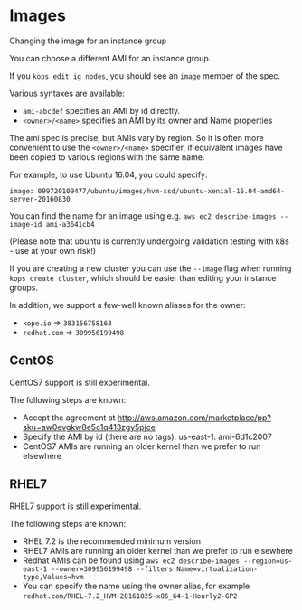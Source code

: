 # Images

Changing the image for an instance group

You can choose a different AMI for an instance group.

If you `kops edit ig nodes`, you should see an `image` member of the spec.

Various syntaxes are available:

* `ami-abcdef` specifies an AMI by id directly.
* `<owner>/<name>` specifies an AMI by its owner and Name properties

The ami spec is precise, but AMIs vary by region.  So it is often more convenient to use the `<owner>/<name>`
specifier, if equivalent images have been copied to various regions with the same name.

For example, to use Ubuntu 16.04, you could specify:

`image: 099720109477/ubuntu/images/hvm-ssd/ubuntu-xenial-16.04-amd64-server-20160830`

You can find the name for an image using e.g. `aws ec2 describe-images --image-id ami-a3641cb4`

(Please note that ubuntu is currently undergoing validation testing with k8s - use at your own risk!)

If you are creating a new cluster you can use the `--image` flag when running `kops create cluster`,
which should be easier than editing your instance groups.


In addition, we support a few-well known aliases for the owner:

* `kope.io` => `383156758163`
* `redhat.com` => `309956199498`


## CentOS

CentOS7 support is still experimental.

The following steps are known:

* Accept the agreement at http://aws.amazon.com/marketplace/pp?sku=aw0evgkw8e5c1q413zgy5pjce
* Specify the AMI by id (there are no tags): us-east-1: ami-6d1c2007
* CentOS7 AMIs are running an older kernel than we prefer to run elsewhere

## RHEL7

RHEL7 support is still experimental.

The following steps are known:

* RHEL 7.2 is the recommended minimum version
* RHEL7 AMIs are running an older kernel than we prefer to run elsewhere
* Redhat AMIs can be found using `aws ec2 describe-images --region=us-east-1 --owner=309956199498 --filters Name=virtualization-type,Values=hvm`
* You can specify the name using the owner alias, for example `redhat.com/RHEL-7.2_HVM-20161025-x86_64-1-Hourly2-GP2`
